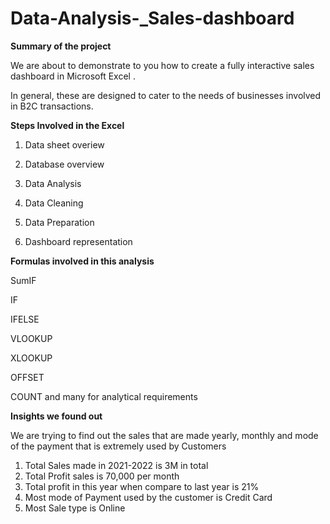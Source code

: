 # Data-Analysis-_Sales-dashboard


**Summary of the project**

We are about to demonstrate to you how to create a fully interactive sales dashboard in Microsoft Excel . 

In general, these are designed to cater to the needs of businesses involved in B2C transactions.

**Steps Involved in the Excel**

1. Data sheet overiew

2. Database overview

3.  Data Analysis

4.  Data Cleaning

5.  Data Preparation

6.  Dashboard representation

**Formulas involved in this analysis**

SumIF

IF

IFELSE

VLOOKUP

XLOOKUP

OFFSET

COUNT and many for analytical requirements

**Insights we found out**

We are trying to find out the sales that are made yearly, monthly and mode of the payment that is extremely used by Customers

1. Total Sales made in 2021-2022 is 3M in total
2. Total Profit sales is 70,000 per month
3. Total profit in this year when compare to last year is 21%
4. Most mode of Payment used by the customer is Credit Card
5. Most Sale type is Online 


